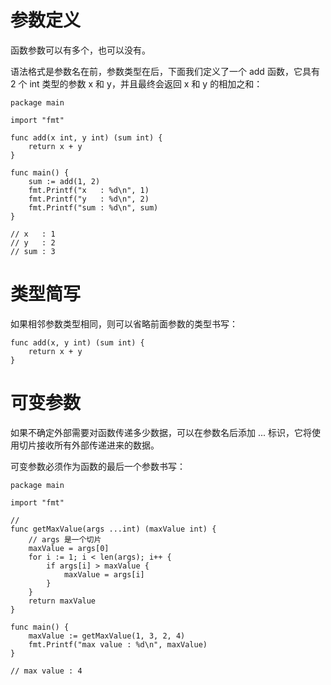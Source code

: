 # 参数定义

函数参数可以有多个，也可以没有。

语法格式是参数名在前，参数类型在后，下面我们定义了一个 add 函数，它具有 2 个 int 类型的参数 x 和 y，并且最终会返回 x 和 y 的相加之和：

```
package main

import "fmt"

func add(x int, y int) (sum int) {
	return x + y
}

func main() {
	sum := add(1, 2)
	fmt.Printf("x   : %d\n", 1)
	fmt.Printf("y   : %d\n", 2)
	fmt.Printf("sum : %d\n", sum)
}

// x   : 1
// y   : 2
// sum : 3
```





# 类型简写

如果相邻参数类型相同，则可以省略前面参数的类型书写：

```
func add(x, y int) (sum int) {
	return x + y
}
```



# 可变参数

如果不确定外部需要对函数传递多少数据，可以在参数名后添加 ... 标识，它将使用切片接收所有外部传递进来的数据。

可变参数必须作为函数的最后一个参数书写：

```
package main

import "fmt"

// 
func getMaxValue(args ...int) (maxValue int) {
	// args 是一个切片
	maxValue = args[0]
	for i := 1; i < len(args); i++ {
		if args[i] > maxValue {
			maxValue = args[i]
		}
	}
	return maxValue
}

func main() {
	maxValue := getMaxValue(1, 3, 2, 4)
	fmt.Printf("max value : %d\n", maxValue)
}

// max value : 4
```


